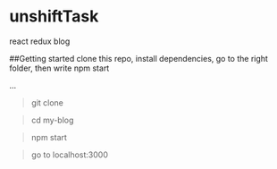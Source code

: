 # unshiftTask
react redux blog

##Getting started
clone this repo, install dependencies, go to the right folder, then write npm start

...
> git clone 

>cd my-blog

>npm start

>go to localhost:3000

